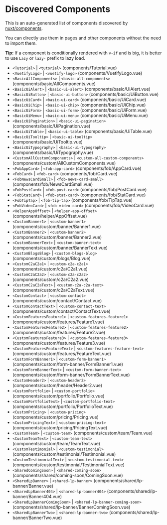 # Discovered Components

This is an auto-generated list of components discovered by [nuxt/components](https://github.com/nuxt/components).

You can directly use them in pages and other components without the need to import them.

**Tip:** If a component is conditionally rendered with `v-if` and is big, it is better to use `Lazy` or `lazy-` prefix to lazy load.

- `<Tutorial>` | `<tutorial>` (components/Tutorial.vue)
- `<VuetifyLogo>` | `<vuetify-logo>` (components/VuetifyLogo.vue)
- `<BasicAllComponents>` | `<basic-all-components>` (components/basic/AllComponents.vue)
- `<BasicUiAlert>` | `<basic-ui-alert>` (components/basic/UiAlert.vue)
- `<BasicUiButton>` | `<basic-ui-button>` (components/basic/UiButton.vue)
- `<BasicUiCard>` | `<basic-ui-card>` (components/basic/UiCard.vue)
- `<BasicUiChip>` | `<basic-ui-chip>` (components/basic/UiChip.vue)
- `<BasicUiForm>` | `<basic-ui-form>` (components/basic/UiForm.vue)
- `<BasicUiMenu>` | `<basic-ui-menu>` (components/basic/UiMenu.vue)
- `<BasicUiPagination>` | `<basic-ui-pagination>` (components/basic/UiPagination.vue)
- `<BasicUiTable>` | `<basic-ui-table>` (components/basic/UiTable.vue)
- `<BasicUiTooltip>` | `<basic-ui-tooltip>` (components/basic/UiTooltip.vue)
- `<BasicUiTypography>` | `<basic-ui-typography>` (components/basic/UiTypography.vue)
- `<CustomAllCustomComponents>` | `<custom-all-custom-components>` (components/custom/AllCustomComponents.vue)
- `<FobAppCard>` | `<fob-app-card>` (components/fob/AppCard.vue)
- `<FobCard>` | `<fob-card>` (components/fob/Card.vue)
- `<FobNewsCardSmall>` | `<fob-news-card-small>` (components/fob/NewsCardSmall.vue)
- `<FobPostCard>` | `<fob-post-card>` (components/fob/PostCard.vue)
- `<FobStatCard>` | `<fob-stat-card>` (components/fob/StatCard.vue)
- `<FobTipTap>` | `<fob-tip-tap>` (components/fob/TipTap.vue)
- `<FobVideoCard>` | `<fob-video-card>` (components/fob/VideoCard.vue)
- `<HelperAppOffset>` | `<helper-app-offset>` (components/helper/AppOffset.vue)
- `<CustomBanner1>` | `<custom-banner1>` (components/custom/banner/Banner1.vue)
- `<CustomBanner2>` | `<custom-banner2>` (components/custom/banner/Banner2.vue)
- `<CustomBannerText>` | `<custom-banner-text>` (components/custom/banner/BannerText.vue)
- `<CustomBlogsBlog>` | `<custom-blogs-blog>` (components/custom/blogs/Blog.vue)
- `<CustomC2aC2a1>` | `<custom-c2a-c2a1>` (components/custom/c2a/C2a1.vue)
- `<CustomC2aC2a2>` | `<custom-c2a-c2a2>` (components/custom/c2a/C2a2.vue)
- `<CustomC2aC2aText>` | `<custom-c2a-c2a-text>` (components/custom/c2a/C2aText.vue)
- `<CustomContact>` | `<custom-contact>` (components/custom/contact/Contact.vue)
- `<CustomContactText>` | `<custom-contact-text>` (components/custom/contact/ContactText.vue)
- `<CustomFeaturesFeature1>` | `<custom-features-feature1>` (components/custom/features/Feature1.vue)
- `<CustomFeaturesFeature2>` | `<custom-features-feature2>` (components/custom/features/Feature2.vue)
- `<CustomFeaturesFeature3>` | `<custom-features-feature3>` (components/custom/features/Feature3.vue)
- `<CustomFeaturesFeatureText>` | `<custom-features-feature-text>` (components/custom/features/FeatureText.vue)
- `<CustomFormBanner1>` | `<custom-form-banner1>` (components/custom/form-banner/FormBanner1.vue)
- `<CustomFormBannerText>` | `<custom-form-banner-text>` (components/custom/form-banner/FormBannerText.vue)
- `<CustomHeader2>` | `<custom-header2>` (components/custom/header/Header2.vue)
- `<CustomPortfolio>` | `<custom-portfolio>` (components/custom/portfolio/Portfolio.vue)
- `<CustomPortfolioText>` | `<custom-portfolio-text>` (components/custom/portfolio/PortfolioText.vue)
- `<CustomPricing>` | `<custom-pricing>` (components/custom/pricing/Pricing.vue)
- `<CustomPricingText>` | `<custom-pricing-text>` (components/custom/pricing/PricingText.vue)
- `<CustomTeam>` | `<custom-team>` (components/custom/team/Team.vue)
- `<CustomTeamText>` | `<custom-team-text>` (components/custom/team/TeamText.vue)
- `<CustomTestimonial>` | `<custom-testimonial>` (components/custom/testimonial/Testimonial.vue)
- `<CustomTestimonialText>` | `<custom-testimonial-text>` (components/custom/testimonial/TestimonialText.vue)
- `<SharedComingSoon>` | `<shared-coming-soon>` (components/shared/coming-soon/ComingSoon.vue)
- `<SharedLpBanner>` | `<shared-lp-banner>` (components/shared/lp-banner/Banner.vue)
- `<SharedLpBanner404>` | `<shared-lp-banner404>` (components/shared/lp-banner/Banner404.vue)
- `<SharedLpBannerComingSoon>` | `<shared-lp-banner-coming-soon>` (components/shared/lp-banner/BannerComingSoon.vue)
- `<SharedLpBannerTwo>` | `<shared-lp-banner-two>` (components/shared/lp-banner/BannerTwo.vue)

